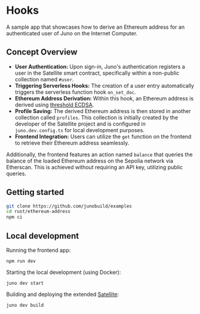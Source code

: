 # Hooks

A sample app that showcases how to derive an Ethereum address for an authenticated user of Juno on the Internet Computer.

## Concept Overview

- **User Authentication:** Upon sign-in, Juno's authentication registers a user in the Satellite smart contract, specifically within a non-public collection named `#user`.
- **Triggering Serverless Hooks:** The creation of a user entry automatically triggers the serverless function hook `on_set_doc`.
- **Ethereum Address Derivation:** Within this hook, an Ethereum address is derived using [threshold ECDSA](https://internetcomputer.org/docs/current/references/t-ecdsa-how-it-works).
- **Profile Saving:** The derived Ethereum address is then stored in another collection called `profiles`. This collection is initially created by the developer of the Satellite project and is configured in `juno.dev.config.ts` for local development purposes.
- **Frontend Integration:** Users can utilize the `get` function on the frontend to retrieve their Ethereum address seamlessly.

Additionally, the frontend features an action named `balance` that queries the balance of the loaded Ethereum address on the Sepolia network via Etherscan. This is achieved without requiring an API key, utilizing public queries.

## Getting started

```bash
git clone https://github.com/junobuild/examples
cd rust/ethereum-address
npm ci
```

## Local development

Running the frontend app:

```
npm run dev
```

Starting the local development (using Docker):

```
juno dev start
```

Building and deploying the extended [Satellite](src/satellite/src/lib.rs):

```
juno dev build
```

